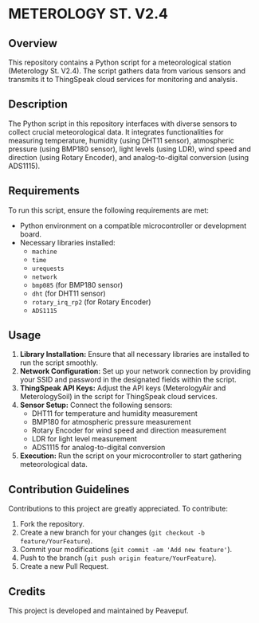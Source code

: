 # METEROLOGY ST. V2.4

## Overview
This repository contains a Python script for a meteorological station (Meterology St. V2.4). The script gathers data from various sensors and transmits it to ThingSpeak cloud services for monitoring and analysis.

## Description
The Python script in this repository interfaces with diverse sensors to collect crucial meteorological data. It integrates functionalities for measuring temperature, humidity (using DHT11 sensor), atmospheric pressure (using BMP180 sensor), light levels (using LDR), wind speed and direction (using Rotary Encoder), and analog-to-digital conversion (using ADS1115).

## Requirements
To run this script, ensure the following requirements are met:
- Python environment on a compatible microcontroller or development board.
- Necessary libraries installed:
  - `machine`
  - `time`
  - `urequests`
  - `network`
  - `bmp085` (for BMP180 sensor)
  - `dht` (for DHT11 sensor)
  - `rotary_irq_rp2` (for Rotary Encoder)
  - `ADS1115`

## Usage
1. **Library Installation:** Ensure that all necessary libraries are installed to run the script smoothly.
2. **Network Configuration:** Set up your network connection by providing your SSID and password in the designated fields within the script.
3. **ThingSpeak API Keys:** Adjust the API keys (MeterologyAir and MeterologySoil) in the script for ThingSpeak cloud services.
4. **Sensor Setup:** Connect the following sensors:
   - DHT11 for temperature and humidity measurement
   - BMP180 for atmospheric pressure measurement
   - Rotary Encoder for wind speed and direction measurement
   - LDR for light level measurement
   - ADS1115 for analog-to-digital conversion
5. **Execution:** Run the script on your microcontroller to start gathering meteorological data.

## Contribution Guidelines
Contributions to this project are greatly appreciated. To contribute:
1. Fork the repository.
2. Create a new branch for your changes (`git checkout -b feature/YourFeature`).
3. Commit your modifications (`git commit -am 'Add new feature'`).
4. Push to the branch (`git push origin feature/YourFeature`).
5. Create a new Pull Request.

## Credits
This project is developed and maintained by Peavepuf.

